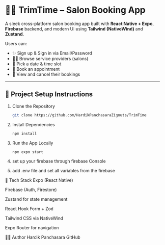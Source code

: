 # 💇‍♀️ TrimTime – Salon Booking App

A sleek cross-platform salon booking app built with **React Native + Expo**, **Firebase** backend, and modern UI using **Tailwind (NativeWind)** and **Zustand**.

Users can:
- ✨ Sign up & Sign in via Email/Password
- 💇‍♂️ Browse service providers (salons)
- 📆 Pick a date & time slot
- 📌 Book an appointment
- 📖 View and cancel their bookings

---

## 🔧 Project Setup Instructions

1. Clone the Repository

   ```bash
   git clone https://github.com/HardikPanchasaraZignuts/TrimTime
   ```

2. Install Dependencies

   ```bash
   npm install
   ```

3. Run the App Locally
   ```bash
   npx expo start
   ```

4. set up your firebase through firebase Console

5. add .env file and set all variables from the firebase


🔮 Tech Stack
Expo (React Native)

Firebase (Auth, Firestore)

Zustand for state management

React Hook Form + Zod

Tailwind CSS via NativeWind

Expo Router for navigation


🧑‍💻 Author
Hardik Panchasara
GitHub